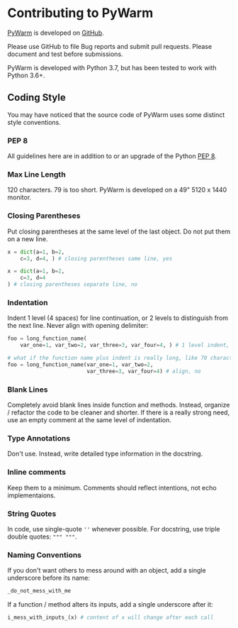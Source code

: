 # Contributing to PyWarm

[PyWarm](https://github.com/blue-season/pywarm) is developed on [GitHub](https://github.com/blue-season/pywarm). 

Please use GitHub to file Bug reports and submit pull requests. Please document and test before submissions.

PyWarm is developed with Python 3.7, but has been tested to work with Python 3.6+.

## Coding Style

You may have noticed that the source code of PyWarm uses some distinct style conventions.

### PEP 8

All guidelines here are in addition to or an upgrade of the Python [PEP 8](https://www.python.org/dev/peps/pep-0008/).

### Max Line Length

120 characters. 79 is too short. PyWarm is developed on a 49" 5120 x 1440 monitor.

### Closing Parentheses

Put closing parentheses at the same level of the last object. Do not put them on a new line.

```Python tab="Yes"
x = dict(a=1, b=2,
    c=3, d=4, ) # closing parentheses same line, yes
```

```Python tab="No"
x = dict(a=1, b=2,
    c=3, d=4
) # closing parentheses separate line, no
```

### Indentation

Indent 1 level (4 spaces) for line continuation, or 2 levels to distinguish from the next line.
Never align with opening delimiter:

```Python tab="Yes"
foo = long_function_name(
    var_one=1, var_two=2, var_three=3, var_four=4, ) # 1 level indent, yes
```

```Python tab="No"
# what if the function name plus indent is really long, like 70 characters?
foo = long_function_name(var_one=1, var_two=2,
                         var_three=3, var_four=4) # align, no
```

### Blank Lines

Completely avoid blank lines inside function and methods.
Instead, organize / refactor the code to be cleaner and shorter.
If there is a really strong need, use an empty comment at the same level of indentation.

### Type Annotations

Don't use. Instead, write detailed type information in the docstring.

### Inline comments

Keep them to a minimum.
Comments should reflect intentions, not echo implementaions.

### String Quotes

In code, use single-quote `''` whenever possible. For docstring, use triple double quotes: `""" """`.

### Naming Conventions

If you don't want others to mess around with an object, add a single underscore before its name:

```Python
_do_not_mess_with_me
```

If a function / method alters its inputs, add a single underscore after it:

```Python
i_mess_with_inputs_(x) # content of x will change after each call
```
